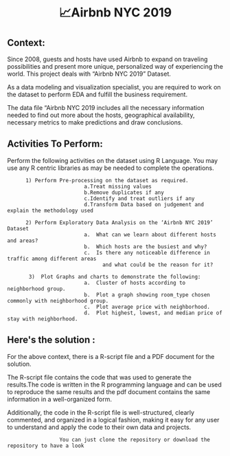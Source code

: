 <h1 align="center"> 📈Airbnb NYC 2019</h1>
 

## Context:

Since 2008, guests and hosts have used Airbnb to expand on traveling possibilities and present more unique, personalized way of experiencing the world. This project deals with “Airbnb NYC 2019” Dataset.

As a data modeling and visualization specialist, you are required to work on the dataset to perform EDA and fulfill the business requirement.

The data file “Airbnb NYC 2019 includes all the necessary information needed to find out more about the hosts, geographical availability, necessary metrics to make predictions and draw conclusions.

## Activities To Perform:


Perform the following activities on the dataset using R Language. You may use any
R centric libraries as may be needed to complete the operations.

```
      1) Perform Pre-processing on the dataset as required.
                         a.Treat missing values
                         b.Remove duplicates if any
                         c.Identify and treat outliers if any
                         d.Transform Data based on judgement and explain the methodology used
```

```
      2) Perform Exploratory Data Analysis on the ‘Airbnb NYC 2019’ Dataset 
                         a.  What can we learn about different hosts and areas?
                         b.  Which hosts are the busiest and why?
                         c.  Is there any noticeable difference in traffic among different areas
                               and what could be the reason for it?
```

```
       3)  Plot Graphs and charts to demonstrate the following:
                         a.  Cluster of hosts according to neighborhood group.
                         b.  Plot a graph showing room_type chosen commonly with neighborhood group.
                         c.  Plot average price with neighborhood.
                         d.  Plot highest, lowest, and median price of stay with neighborhood.     
```

## Here's the solution : 

For the above context, there is a R-script file and a PDF document for the solution.

The R-script file contains the code that was used to generate the results.The code is written in the R programming language and can be used to reproduce the same results and the pdf document contains the same information in a well-organized form.

Additionally, the code in the R-script file is well-structured, clearly commented, and organized in a logical fashion, making it easy for any user to understand and apply the code to their own data and projects.

```
                 You can just clone the repository or download the repository to have a look
```

 
